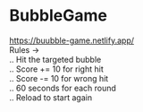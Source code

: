 # BubbleGame
https://buubble-game.netlify.app/                                                                          
Rules ->                                                                                                          
.. Hit the targeted bubble                                                                     
.. Score += 10 for right hit                                                     
.. Score -= 10 for wrong hit                                                                 
.. 60 seconds for each round                                                                         
.. Reload to start again                     
